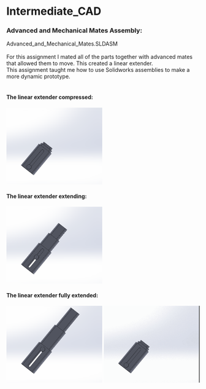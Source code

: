 # Intermediate_CAD

### Advanced and Mechanical Mates Assembly:
Advanced_and_Mechanical_Mates.SLDASM <br /> 
<br />
For this assignment I mated all of the parts together with advanced mates that allowed them to move. This created a linear extender.<br />
This assignment taught me how to use Solidworks assemblies to make a more dynamic prototype.<br />
<br />

#### The linear extender compressed:
<img src="Images/Advanced_And_Mechanical_Mates_A.PNG" width="250" height="200" alt="Photo of 3 cats">

#### The linear extender extending:
<img src="Images/Advanced_And_Mechanical_Mates_B.PNG" width="250" height="200" alt="Photo of 3 cats">

#### The linear extender fully extended:
<img src="Images/Advanced_And_Mechanical_Mates_C.PNG" width="250" height="200" alt="Photo of 3 cats">




  <IMG SRC="Images/ezgif.com-gif-maker (1).gif"  width="250" height="200">
